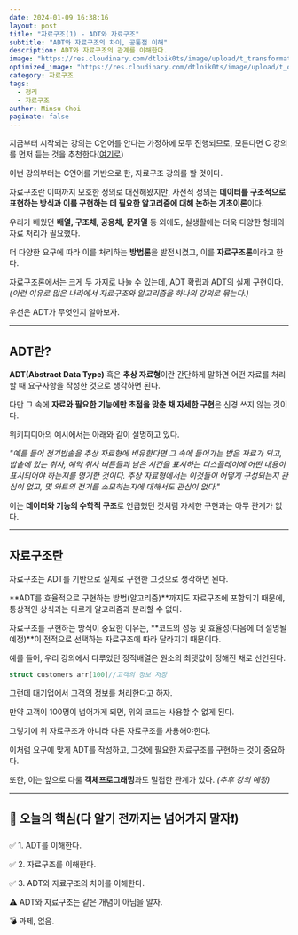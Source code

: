 ```yaml
---
date: 2024-01-09 16:38:16
layout: post
title: "자료구조(1) - ADT와 자료구조"
subtitle: "ADT와 자료구조의 차이, 공통점 이해"
description: ADT와 자료구조의 관계를 이해한다.
image: "https://res.cloudinary.com/dtloik0ts/image/upload/t_transformation/v1704821720/data_structure_yoppg7.png"
optimized_image: "https://res.cloudinary.com/dtloik0ts/image/upload/t_opt/v1704821720/data_structure_yoppg7.png"
category: 자료구조
tags:
  - 정리
  - 자료구조
author: Minsu Choi
paginate: false
---
```


지금부터 시작되는 강의는 C언어를 안다는 가정하에 모두 진행되므로, 모른다면 C 강의를 먼저 듣는 것을 추천한다(<a href = "자료구조(1)-정적배열과-동적배열/">여기로</a>)

이번 강의부터는 C언어를 기반으로 한, 자료구조 강의를 할 것이다.

자료구조란 이때까지 모호한 정의로 대신해왔지만, 사전적 정의는 **데이터를 구조적으로 표현하는 방식과 이를 구현하는 데 필요한 알고리즘에 대해 논하는 기초이론**이다.

우리가 배웠던 **배열, 구조체, 공용체, 문자열** 등 외에도, 실생활에는 더욱 다양한 형태의 자료 처리가 필요했다.

더 다양한 요구에 따라 이를 처리하는 **방법론**을 발전시켰고, 이를 **자료구조론**이라고 한다.

자료구조론에서는 크게 두 가지로 나눌 수 있는데, ADT 확립과 ADT의 실제 구현이다. _(이런 이유로 많은 나라에서 자료구조와 알고리즘을 하나의 강의로 묶는다.)_

우선은 ADT가 무엇인지 알아보자.

---

## ADT란?

**ADT(Abstract Data Type)** 혹은 **추상 자료형**이란 간단하게 말하면 어떤 자료를 처리할 때 요구사항을 작성한 것으로 생각하면 된다.

다만 그 속에 **자료와 필요한 기능에만 초점을 맞춘 채 자세한 구현**은 신경 쓰지 않는 것이다.

위키피디아의 예시에서는 아래와 같이 설명하고 있다.

_"예를 들어 전기밥솥을 추상 자료형에 비유한다면 그 속에 들어가는 밥은 자료가 되고, 밥솥에 있는 취사, 예약 취사 버튼들과 남은 시간을 표시하는 디스플레이에 어떤 내용이 표시되어야 하는지를 명기한 것이다. 추상 자료형에서는 이것들이 어떻게 구성되는지 관심이 없고, 몇 와트의 전기를 소모하는지에 대해서도 관심이 없다."_

이는 **데이터와 기능의 수학적 구조**로 언급했던 것처럼 자세한 구현과는 아무 관계가 없다.

---

## 자료구조란

자료구조는 ADT를 기반으로 실제로 구현한 그것으로 생각하면 된다.

**ADT를 효율적으로 구현하는 방법(알고리즘)**까지도 자료구조에 포함되기 때문에, 통상적인 상식과는 다르게 알고리즘과 분리할 수 없다.

자료구조를 구현하는 방식이 중요한 이유는, **코드의 성능 및 효율성(다음에 더 설명될 예정)**이 전적으로 선택하는 자료구조에 따라 달라지기 때문이다.

예를 들어, 우리 강의에서 다루었던 정적배열은 원소의 최댓값이 정해진 채로 선언된다.

```c
struct customers arr[100]//고객의 정보 저장
```

그런데 대기업에서 고객의 정보를 처리한다고 하자.

만약 고객이 100명이 넘어가게 되면, 위의 코드는 사용할 수 없게 된다.

그렇기에 위 자료구조가 아니라 다른 자료구조를 사용해야한다.

이처럼 요구에 맞게 ADT를 작성하고, 그것에 필요한 자료구조를 구현하는 것이 중요하다.

또한, 이는 앞으로 다룰 **객체프로그래밍**과도 밀접한 관계가 있다. _(추후 강의 예정)_

---

<h2>📖 오늘의 핵심(다 알기 전까지는 넘어가지 말자❗)</h2>

✅ 1. ADT를 이해한다.

✅ 2. 자료구조를 이해한다.

✅ 3. ADT와 자료구조의 차이를 이해한다.

⚠️ ADT와 자료구조는 같은 개념이 아님을 알자.

💣 과제, 없음.
